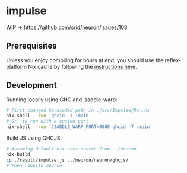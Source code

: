 # impulse

WIP => https://github.com/srid/neuron/issues/108

## Prerequisites

Unless you enjoy compiling for hours at end, you should use the reflex-platform Nix cache by following the [instructions here][cache].

## Development

Running locally using GHC and jsaddle-warp:

```bash
# First changed hardcoded path in ./src/Impulse/Run.hs
nix-shell --run 'ghcid -T :main'
# Or, to run with a custom port
nix-shell --run 'JSADDLE_WARP_PORT=8080 ghcid -T :main'
```

Build JS using GHCJS:

```bash
# Assuming default.nix uses neuron from ../neuron
nix-build
cp ./result/impulse.js ../neuron/neuron/ghcjs/
# Then rebuild neuron
```

[cache]: https://github.com/obsidiansystems/obelisk#installing-obelisk
